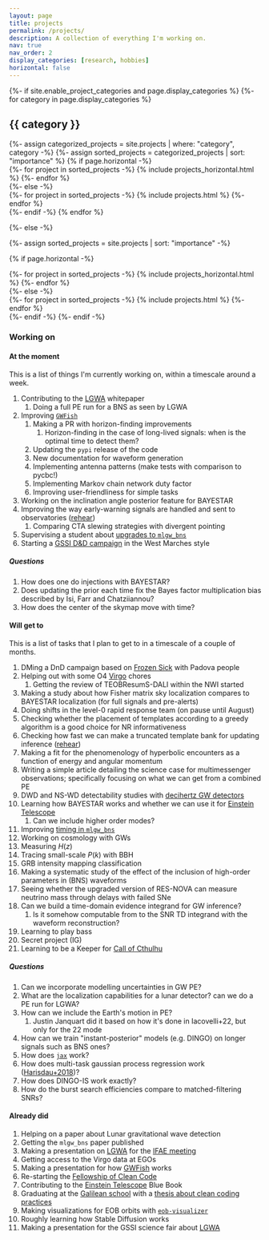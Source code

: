 ```yaml
---
layout: page
title: projects
permalink: /projects/
description: A collection of everything I'm working on.
nav: true
nav_order: 2
display_categories: [research, hobbies]
horizontal: false
---
```


<!-- pages/projects.md -->
<div class="projects">
{%- if site.enable_project_categories and page.display_categories %}
  <!-- Display categorized projects -->
  {%- for category in page.display_categories %}
  <h2 class="category">{{ category }}</h2>
  {%- assign categorized_projects = site.projects | where: "category", category -%}
  {%- assign sorted_projects = categorized_projects | sort: "importance" %}
  <!-- Generate cards for each project -->
  {% if page.horizontal -%}
  <div class="container">
    <div class="row row-cols-2">
    {%- for project in sorted_projects -%}
      {% include projects_horizontal.html %}
    {%- endfor %}
    </div>
  </div>
  {%- else -%}
  <div class="grid">
    {%- for project in sorted_projects -%}
      {% include projects.html %}
    {%- endfor %}
  </div>
  {%- endif -%}
  {% endfor %}

{%- else -%}
<!-- Display projects without categories -->
  {%- assign sorted_projects = site.projects | sort: "importance" -%}
  <!-- Generate cards for each project -->
  {% if page.horizontal -%}
  <div class="container">
    <div class="row row-cols-2">
    {%- for project in sorted_projects -%}
      {% include projects_horizontal.html %}
    {%- endfor %}
    </div>
  </div>
  {%- else -%}
  <div class="grid">
    {%- for project in sorted_projects -%}
      {% include projects.html %}
    {%- endfor %}
  </div>
  {%- endif -%}
{%- endif -%}
</div>

### Working on 

#### At the moment

This is a list of things I'm currently working on, within a timescale around a week.

1. Contributing to the [LGWA](LGWA) whitepaper
    1. Doing a full PE run for a BNS as seen by LGWA
1. Improving [`GWFish`](https://github.com/janosch314/GWFish)
    1. Making a PR with horizon-finding improvements
        1. Horizon-finding in the case of long-lived signals: when is the optimal time to detect them?
    1. Updating the `pypi` release of the code
    1. New documentation for waveform generation
    1. Implementing antenna patterns (make tests with comparison to pycbc!)
    1. Implementing Markov chain network duty factor
    1. Improving user-friendliness for simple tasks
1. Working on the inclination angle posterior feature for BAYESTAR
1. Improving the way early-warning signals are handled and sent to observatories ([rehear](rehear))
    1. Comparing CTA slewing strategies with divergent pointing
1. Supervising a student about [upgrades to `mlgw_bns`](https://github.com/jacopok/mlgw_bns/issues/8)
1. Starting a [GSSI D&D campaign](DnD) in the West Marches style


##### Questions

1. How does one do injections with BAYESTAR?
1. Does updating the prior each time fix the Bayes factor multiplication bias described by Isi, Farr and Chatziiannou?
1. How does the center of the skymap move with time?

#### Will get to

This is a list of tasks that I plan to get to in a timescale of a couple of months.

1. DMing a DnD campaign based on [Frozen Sick](https://www.dndbeyond.com/sources/wa/frozen-sick#FrozenSick) with Padova people
1. Helping out with some O4 [Virgo](Virgo) chores
    1. Getting the review of TEOBResumS-DALI within the NWI started
1. Making a study about how Fisher matrix sky localization compares to BAYESTAR localization (for full signals and pre-alerts)
1. Doing shifts in the level-0 rapid response team (on pause until August)
1. Checking whether the placement of templates according to a greedy algorithm is a good choice for NR informativeness
1. Checking how fast we can make a truncated template bank for updating inference ([rehear](../projects/rehear))
1. Making a fit for the phenomenology of hyperbolic encounters as a function of energy and angular momentum
1. Writing a simple article detailing the science case for multimessenger observations; 
  specifically focusing on what we can get from a combined PE
1. DWD and NS-WD detectability studies with [decihertz GW detectors](LGWA)
1. Learning how BAYESTAR works and whether we can use it for [Einstein Telescope](ET)
    1. Can we include higher order modes?
1. Improving [timing in `mlgw_bns`](https://github.com/jacopok/mlgw_bns/issues/47)
1. Working on cosmology with GWs
  1. Measuring $H(z)$
  1. Tracing small-scale $P(k)$ with BBH
1. GRB intensity mapping classification
1. Making a systematic study of the effect of the inclusion of high-order parameters 
  in (BNS) waveforms
1. Seeing whether the upgraded version of RES-NOVA can measure neutrino mass through delays with failed SNe
1. Can we build a time-domain evidence integrand for GW inference?
    1. Is it somehow computable from to the SNR TD integrand with the waveform reconstruction?
1. Learning to play bass
1. Secret project (IG)
1. Learning to be a Keeper for [Call of Cthulhu](CoC)

##### Questions

1. Can we incorporate modelling uncertainties in GW PE?
  1. What are the localization capabilities for a lunar detector? can we do a PE run for LGWA?
1. How can we include the Earth's motion in PE?
    1. Justin Janquart did it based on how it's done in Iacovelli+22, but only for the 22 mode
1. How can we train "instant-posterior" models (e.g. DINGO) on longer signals
  such as BNS ones?
1. How does [`jax`](https://jax.readthedocs.io/en/latest/notebooks/quickstart.html) work?
1. How does multi-task gaussian process regression work ([Harisdau+2018](http://arxiv.org/abs/1805.03595))?
1. How does DINGO-IS work exactly?
1. How do the burst search efficiencies compare to matched-filtering SNRs?

#### Already did

1. Helping on a paper about Lunar gravitational wave detection
1. Getting the `mlgw_bns` paper published
1. Making a presentation on [LGWA](LGWA) for the [IFAE meeting](https://agenda.infn.it/event/34702/)
1. Getting access to the Virgo data at EGOs
1. Making a presentation for how [GWFish](https://github.com/janosch314/GWFish) works
1. Re-starting the [Fellowship of Clean Code](FoCC)
1. Contributing to the [Einstein Telescope](ET) Blue Book
1. Graduating at the [Galilean school](http://www.unipd-scuolagalileiana.it/) with a [thesis about clean coding practices](https://github.com/jacopok/clean-coding-thesis)
1. Making visualizations for EOB orbits with [`eob-visualizer`](https://github.com/jacopok/eob-visualizer)
1. Roughly learning how Stable Diffusion works
1. Making a presentation for the GSSI science fair about [LGWA](LGWA)
